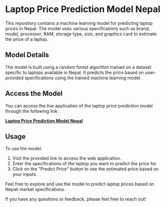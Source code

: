 # Laptop Price Prediction Model Nepal

This repository contains a machine learning model for predicting laptop prices in Nepal. The model uses various specifications such as brand, model, processor, RAM, storage type, size, and graphics card to estimate the price of a laptop.

## Model Details

The model is built using a random forest algorithm trained on a dataset specific to laptops available in Nepal. It predicts the price based on user-provided specifications using the trained machine learning model.

## Access the Model

You can access the live application of the laptop price prediction model through the following link:

[**Laptop Price Prediction Model Nepal**](https://laptop-price-prediction-model-nepal.onrender.com/)

## Usage

To use the model:

1. Visit the provided link to access the web application.
2. Enter the specifications of the laptop you want to predict the price for.
3. Click on the "Predict Price" button to see the estimated price based on your inputs.

Feel free to explore and use the model to predict laptop prices based on Nepali market specifications.

If you have any questions or feedback, please feel free to reach out!

